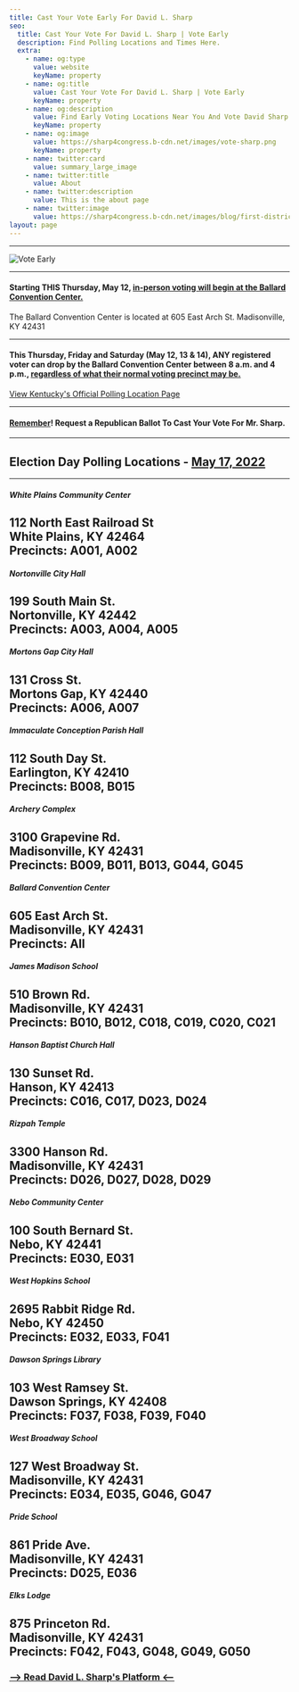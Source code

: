 ```yaml
---
title: Cast Your Vote Early For David L. Sharp
seo:
  title: Cast Your Vote For David L. Sharp | Vote Early
  description: Find Polling Locations and Times Here.
  extra:
    - name: og:type
      value: website
      keyName: property
    - name: og:title
      value: Cast Your Vote For David L. Sharp | Vote Early
      keyName: property
    - name: og:description
      value: Find Early Voting Locations Near You And Vote David Sharp.
      keyName: property
    - name: og:image
      value: https://sharp4congress.b-cdn.net/images/vote-sharp.png
      keyName: property
    - name: twitter:card
      value: summary_large_image
    - name: twitter:title
      value: About
    - name: twitter:description
      value: This is the about page
    - name: twitter:image
      value: https://sharp4congress.b-cdn.net/images/blog/first-district.png
layout: page
---
```

---

![Vote Early](https://sharp4congress.b-cdn.net/images/vote-sharp.png)

---

#### Starting THIS Thursday, May 12, <u>in-person voting will begin at the Ballard Convention Center.</u>

The Ballard Convention Center is located at 605 East Arch St. Madisonville, KY 42431

---

#### This Thursday, Friday and Saturday (May 12, 13 & 14), ANY registered voter can drop by the Ballard Convention Center between 8 a.m. and 4 p.m., <u>regardless of what their normal voting precinct may be.</u>

<a href="https://elect.ky.gov/Voters/Pages/Polling-Locations.aspx" target="_blank">View Kentucky's Official Polling Location Page</a>

---

#### <u>Remember</u>! Request a Republican Ballot To Cast Your Vote For Mr. Sharp.

---

## Election Day Polling Locations - <u>May 17, 2022</u>
---
##### White Plains Community Center
112 North East Railroad St
<br>White Plains, KY 42464
<br>Precincts: A001, A002
---
##### Nortonville City Hall
199 South Main St.
<br>Nortonville, KY 42442
<br>Precincts: A003, A004, A005
---
##### Mortons Gap City Hall
131 Cross St.
<br>Mortons Gap, KY 42440
<br>Precincts: A006, A007
---
##### Immaculate Conception Parish Hall
112 South Day St.
<br>Earlington, KY 42410
<br>Precincts: B008, B015
---
##### Archery Complex
3100 Grapevine Rd.
<br>Madisonville, KY 42431
<br>Precincts: B009, B011, B013, G044, G045
---
##### Ballard Convention Center
605 East Arch St.
<br>Madisonville, KY 42431
<br>Precincts: All
---
##### James Madison School
510 Brown Rd.
<br>Madisonville, KY 42431
<br>Precincts: B010, B012, C018, C019, C020, C021
---
##### Hanson Baptist Church Hall
130 Sunset Rd.
<br>Hanson, KY 42413
<br>Precincts: C016, C017, D023, D024
---
##### Rizpah Temple
3300 Hanson Rd.
<br>Madisonville, KY 42431
<br>Precincts: D026, D027, D028, D029
---
##### Nebo Community Center
100 South Bernard St.
<br>Nebo, KY 42441
<br>Precincts: E030, E031
---
##### West Hopkins School
2695 Rabbit Ridge Rd.
<br>Nebo, KY 42450
<br>Precincts: E032, E033, F041
---
##### Dawson Springs Library
103 West Ramsey St.
<br>Dawson Springs, KY 42408
<br>Precincts: F037, F038, F039, F040
---
##### West Broadway School
127 West Broadway St.
<br>Madisonville, KY 42431
<br>Precincts: E034, E035, G046, G047
---
##### Pride School
861 Pride Ave.
<br>Madisonville, KY 42431
<br>Precincts: D025, E036
---
##### Elks Lodge
875 Princeton Rd.
<br>Madisonville, KY 42431
<br>Precincts: F042, F043, G048, G049, G050
---


### [--> Read David L. Sharp's Platform <--](/platform)
